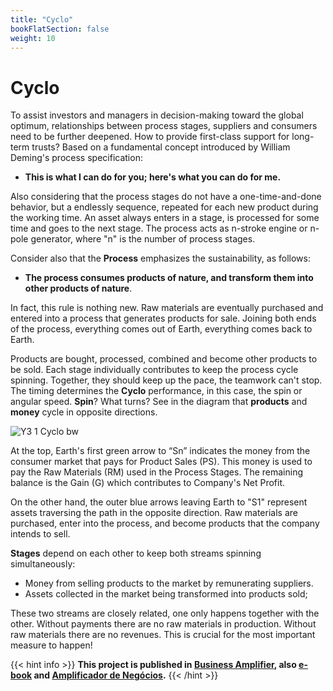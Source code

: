 ```yaml
---
title: "Cyclo"
bookFlatSection: false
weight: 10
---
```


# Cyclo

To assist investors and managers in decision-making toward the global optimum, relationships between process stages, suppliers and consumers need to be further deepened. How to provide first-class support for long-term trusts? Based on a fundamental concept introduced by William Deming's process specification:

- **This is what I can do for you; here's what you can do for me.**

Also considering that the process stages do not have a one-time-and-done behavior, but a endlessly sequence, repeated for each new product during the working time. An asset always enters in a stage, is processed for some time and goes to the next stage. The process acts as n-stroke engine or n-pole generator, where "n" is the number of process stages.

Consider also that the **Process** emphasizes the sustainability, as follows:

- **The process consumes products of nature, and transform them into other products of nature**.

In fact, this rule is nothing new. Raw materials are eventually purchased and entered into a process that generates products for sale. Joining both
ends of the process, everything comes out of Earth, everything comes back to Earth.

Products are bought, processed, combined and become other products to be sold. Each stage individually contributes to keep the process cycle spinning. Together, they  should keep up the pace, the teamwork can't stop. The timing determines the **Cyclo** performance, in this case, the spin or angular speed. **Spin**? What turns? See in the diagram that **products** and **money** cycle in opposite directions.

![Y3 1 Cyclo bw](https://user-images.githubusercontent.com/86032/79046804-5dd41d00-7be9-11ea-9239-780095caaffb.png)

At the top, Earth's first green arrow to “Sn” indicates the money from the consumer market that pays for Product Sales (PS). This money is used to pay the Raw Materials (RM) used in the Process Stages. The remaining balance is the Gain (G) which contributes to Company's Net Profit.

On the other hand, the outer blue arrows leaving Earth to "S1" represent assets traversing the path in the opposite direction. Raw materials are purchased, enter into the process, and become products that the company intends to sell.

**Stages** depend on each other to keep both streams spinning simultaneously:

- Money from selling products to the market by remunerating suppliers.
- Assets collected in the market being transformed into products sold;

These two streams are closely related, one only happens together with the other. Without payments there are no raw materials in production. Without raw materials there are no revenues. This is crucial for the most important measure to happen!

{{< hint info >}}
**This project is published in [Business Amplifier](https://www.amazon.com/Business-Amplifier-M-Sc-Motta-Lopes/dp/B083XGK14Q), also [e-book](https://www.amazon.com/Business-Amplifier-Jose-Motta-Lopes-ebook-dp-B086L6V6QY/dp/B086L6V6QY/) and [Amplificador de Negócios](https://www.amazon.com/M-Sc-Jose-Motta-Lopes/dp/8592301009).**
{{< /hint >}}
